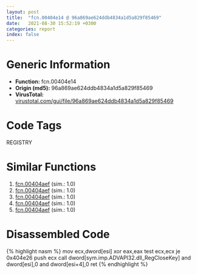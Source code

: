 ```yaml
---
layout: post
title:  "fcn.00404e14 @ 96a869ae624ddb4834a1d5a829f85469"
date:   2021-08-30 15:52:19 +0300
categories: report
index: false
---
```


# Generic Information
- **Function:** fcn.00404e14
- **Origin (md5):** 96a869ae624ddb4834a1d5a829f85469
- **VirusTotal:** [virustotal.com/gui/file/96a869ae624ddb4834a1d5a829f85469][virustotal_ref]

# Code Tags
<span class="tag" id="REGISTRY">REGISTRY</span>


# Similar Functions

1. [fcn.00404aef][similar_1_ref] (sim.: 1.0)
2. [fcn.00404aef][similar_2_ref] (sim.: 1.0)
3. [fcn.00404aef][similar_3_ref] (sim.: 1.0)
4. [fcn.00404aef][similar_4_ref] (sim.: 1.0)
5. [fcn.00404aef][similar_5_ref] (sim.: 1.0)


# Disassembled Code

{% highlight nasm %}
mov ecx,dword[esi]
xor eax,eax
test ecx,ecx
je 0x404e26
push ecx
call dword[sym.imp.ADVAPI32.dll_RegCloseKey]
and dword[esi],0
and dword[esi+4],0
ret
{% endhighlight %}


[similar_1_ref]: /report/fcn.00404aef@a314f14b11fc4f772a3e30c11b5cb1d4
[similar_2_ref]: /report/fcn.00404aef@e83552e81a6f265fd7baa50402d3d47d
[similar_3_ref]: /report/fcn.00404aef@3aa98225e51cbcae2d334c8b6b4ed9fd
[similar_4_ref]: /report/fcn.00404aef@4145a3cd012c27a513ec76436468549a
[similar_5_ref]: /report/fcn.00404aef@6e426bd8e348fab7a17ba317fb0f2d87
[virustotal_ref]: https://www.virustotal.com/gui/file/96a869ae624ddb4834a1d5a829f85469